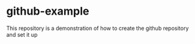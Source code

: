 # github-example
This repository is a demonstration of how to create the github repository and set it up
